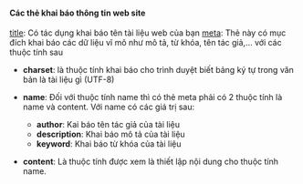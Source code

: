 #### Các thẻ khai báo thông tin web site

[title](https://developer.mozilla.org/en-US/docs/Web/HTML/Element/title): Có tác dụng khai báo tên tài liệu web của bạn
[meta](https://developer.mozilla.org/en-US/docs/Web/HTML/Element/meta): Thẻ này có mục đích khai báo các dữ liệu vĩ mô như mô tả, từ khóa, tên tác giả,... với các thuộc tính sau

- __charset__: là thuộc tính khai báo cho trình duyệt biết bảng ký tự trong văn bản là tài liệu gì (UTF-8)

- __name__: Đối với thuộc tính name thì có thẻ meta phải có 2 thuộc tính là name và content. Với name có các giá trị sau:

	+ __author__: Kai báo tên tác giả của tài liệu
	+ __description__: Khai báo mô tả của tài liệu
	+ __keyword__: Khai báo từ khóa của tài liệu

- __content__: Là thuộc tính được xem là thiết lập nội dung cho thuộc tính name.